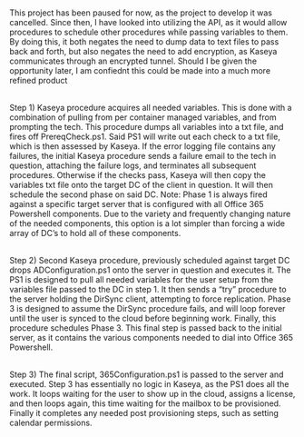 <br>This project has been paused for now, as the project to develop it was cancelled. Since then, I have looked into utilizing the API, as it would allow procedures to schedule other procedures while passing variables to them. By doing this, it both negates the need to dump data to text files to pass back and forth, but also negates the need to add encryption, as Kaseya communicates through an encrypted tunnel. Should I be given the opportunity later, I am confiednt this could be made into a much more refined product<br/>

<br>Step 1) Kaseya procedure acquires all needed variables. This is done with a combination of pulling from per container managed variables, and from prompting the tech. This procedure dumps all variables into a txt file, and fires off PrereqCheck.ps1. Said PS1 will write out each check to a txt file, which is then assessed by Kaseya. If the error logging file contains any failures, the initial Kaseya procedure sends a failure email to the tech in question, attaching the failure logs, and terminates all subsequent procedures. Otherwise if the checks pass, Kaseya will then copy the variables txt file onto the target DC of the client in question. It will then schedule the second phase on said DC. Note: Phase 1 is always fired against a specific target server that is configured with all Office 365 Powershell components. Due to the variety and frequently changing nature of the needed components, this option is a lot simpler than forcing a wide array of DC’s to hold all of these components. <br/>

<br>Step 2) Second Kaseya procedure, previously scheduled against target DC drops ADConfiguration.ps1 onto the server in question and executes it. The PS1 is designed to pull all needed variables for the user setup from the variables file passed to the DC in step 1. It then sends a “try” procedure to the server holding the DirSync client, attempting to force replication. Phase 3 is designed to assume the DirSync procedure fails, and will loop forever until the user is synced to the cloud before beginning work. Finally, this procedure schedules Phase 3. This final step is passed back to the initial server, as it contains the various components needed to dial into Office 365 Powershell. <br/>

<br>Step 3) The final script, 365Configuration.ps1 is passed to the server and executed. Step 3 has essentially no logic in Kaseya, as the PS1 does all the work. It loops waiting for the user to show up in the cloud, assigns a license, and then loops again, this time waiting for the mailbox to be provisioned. Finally it completes any needed post provisioning steps, such as setting calendar permissions. <br/> 

